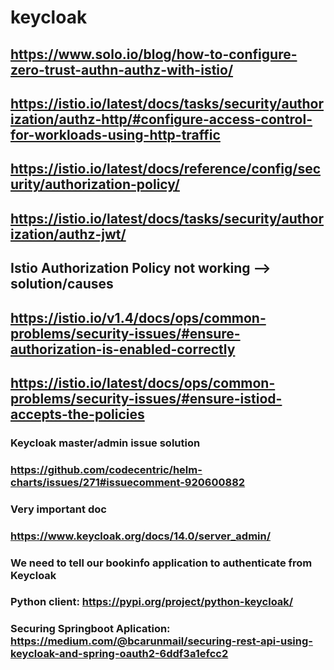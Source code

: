 # keycloak

## https://www.solo.io/blog/how-to-configure-zero-trust-authn-authz-with-istio/

## https://istio.io/latest/docs/tasks/security/authorization/authz-http/#configure-access-control-for-workloads-using-http-traffic


## https://istio.io/latest/docs/reference/config/security/authorization-policy/

## https://istio.io/latest/docs/tasks/security/authorization/authz-jwt/

## Istio Authorization Policy not working --> solution/causes
## https://istio.io/v1.4/docs/ops/common-problems/security-issues/#ensure-authorization-is-enabled-correctly
## https://istio.io/latest/docs/ops/common-problems/security-issues/#ensure-istiod-accepts-the-policies

### Keycloak master/admin issue solution
### https://github.com/codecentric/helm-charts/issues/271#issuecomment-920600882

### Very important doc
### https://www.keycloak.org/docs/14.0/server_admin/

### We need to tell our bookinfo application to authenticate from Keycloak

### Python client: https://pypi.org/project/python-keycloak/

### Securing Springboot Aplication: https://medium.com/@bcarunmail/securing-rest-api-using-keycloak-and-spring-oauth2-6ddf3a1efcc2
